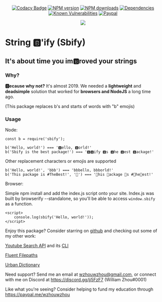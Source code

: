 <div align="center">
    <br />
    <p>
        <a href="https://www.codacy.com/app/wzhouwzhou/sbify?utm_source=github.com&amp;utm_medium=referral&amp;utm_content=wzhouwzhou/sbify&amp;utm_campaign=Badge_Grade"><img src="https://api.codacy.com/project/badge/Grade/a7f61902bd094b0f99a902212238ccf3" alt="Codacy Badge" /></a>
        <a href="https://www.npmjs.com/package/sbify"><img src="https://img.shields.io/npm/v/sbify.svg" alt="NPM version" /></a>
        <a href="https://www.npmjs.com/package/sbify"><img src="https://img.shields.io/npm/dt/sbify.svg" alt="NPM downloads" /></a>
        <a href="https://david-dm.org/wzhouwzhou/sbify"><img src="https://img.shields.io/david/wzhouwzhou/sbify.svg" alt="Dependencies" /></a>
        <a href="https://snyk.io/test/npm/sbify"><img src="https://snyk.io/test/npm/sbify/badge.svg" alt="Known Vulnerabilities" data-canonical-src="https://snyk.io/test/npm/sbify" style="max-width:100%;"></a>
        <a href="https://paypal.me/wzhouwzhou"><img src="https://img.shields.io/badge/donate-paypal-009cde.svg" alt="Paypal" /></a>
    </p>
    <p>
        <a href="https://nodei.co/npm/sbify/"><img src="https://nodei.co/npm/sbify.png?stars=true&downloads=true"></a>
    </p>
</div>

# String 🅱'ify (Sbify)

## It's about time you im🅱roved your strings

### Why?
**🅱ecause why not?** It's almost 2019. We needed a **lightweight** and **deadsimple** solution that worked for **browsers and NodeJS** a long time ago.

(This package replaces b's and starts of words with "b" emojis)

### Usage

Node:

    const b = require('sbify');

    b('Hello, world!') === '🅱ello, 🅱orld!'
    b('Sbify is the best package!') === '🅱🅱ify 🅱s 🅱he 🅱est 🅱ackage!'

Other replacement characters or emojis are supported

    b('Hello, world!', 'bbb') === 'bbbello, bbborld!'
    b('This package is #TheBest!', '🦆') === '🦆his 🦆ackage 🦆s #🦆he🦆est!'

Browser:

Simple npm install and add the index.js script onto your site.
Index.js was built by browserify --standalone, so you'll be able to access `window.sbify` as a function.

    <script>
        console.log(sbify('Hello, world!'));
    </script>

Enjoy this package? Consider starring on [github](https://github.com/wzhouwzhou/sbify) and checking out some of my other work:

[Youtube Search API](https://npmjs.com/ytsearcher) and its [CLI](https://npmjs.com/ytsearcher-cli)

[Fluent Filepaths](https://npmjs.com/easypathutil)

[Urban Dictionary](https://npmjs.com/easyurban)

Need support? Send me an email at wzhouwzhou@gmail.com, or connect with me on Discord at https://discord.gg/jj5FzF7 (William Zhou#0001)

Like what you're seeing? Consider helping to fund my education through https://paypal.me/wzhouwzhou  
